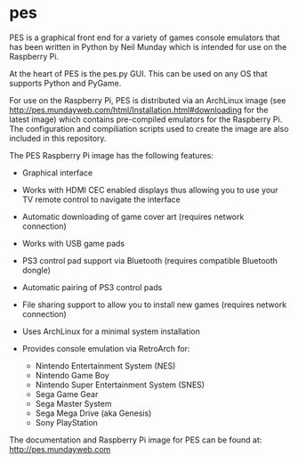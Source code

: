 pes
===

PES is a graphical front end for a variety of games console emulators that has been written in Python by Neil Munday which is intended for use on the Raspberry Pi.

At the heart of PES is the pes.py GUI. This can be used on any OS that supports Python and PyGame.

For use on the Raspberry Pi, PES is distributed via an ArchLinux image (see http://pes.mundayweb.com/html/Installation.html#downloading for the latest image) which contains pre-compiled emulators for the Raspberry Pi. The configuration and compiliation scripts used to create the image are also included in this repository.

The PES Raspberry Pi image has the following features:

* Graphical interface
* Works with HDMI CEC enabled displays thus allowing you to use your TV remote control to navigate the interface
* Automatic downloading of game cover art (requires network connection)
* Works with USB game pads
* PS3 control pad support via Bluetooth (requires compatible Bluetooth dongle)
* Automatic pairing of PS3 control pads
* File sharing support to allow you to install new games (requires network connection)
* Uses ArchLinux for a minimal system installation
* Provides console emulation via RetroArch for:

  * Nintendo Entertainment System (NES)
  * Nintendo Game Boy
  * Nintendo Super Entertainment System (SNES)
  * Sega Game Gear
  * Sega Master System
  * Sega Mega Drive (aka Genesis)
  * Sony PlayStation
  
The documentation and Raspberry Pi image for PES can be found at: http://pes.mundayweb.com
